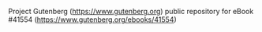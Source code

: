 Project Gutenberg (https://www.gutenberg.org) public repository for eBook #41554 (https://www.gutenberg.org/ebooks/41554)
